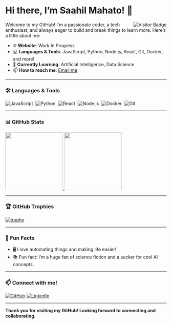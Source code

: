 # Hi there, I’m Saahil Mahato! 👋

<img align="right" src="https://visitor-badge.glitch.me/badge?page_id=SaahilMahato.visitor-badge" alt="Visitor Badge">

Welcome to my GitHub! I'm a passionate coder, a tech enthusiast, and always eager to build and break things to learn more. Here’s a little about me:

- 🌐 **Website**: Work In Progress
- 💻 **Languages & Tools**: JavaScript, Python, Node.js, React, Git, Docker, and more!
- 🌱 **Currently Learning**: Artificial Intelligence, Data Science
- 📫 **How to reach me**: [Email me](mailto:mahatosaahil4@gmail.com)

---

### 🛠️ Languages & Tools

![JavaScript](https://img.shields.io/badge/-JavaScript-05122A?style=flat&logo=javascript)&nbsp;
![Python](https://img.shields.io/badge/-Python-05122A?style=flat&logo=python)&nbsp;
![React](https://img.shields.io/badge/-React-05122A?style=flat&logo=react)&nbsp;
![Node.js](https://img.shields.io/badge/-Node.js-05122A?style=flat&logo=node.js)&nbsp;
![Docker](https://img.shields.io/badge/-Docker-05122A?style=flat&logo=docker)&nbsp;
![Git](https://img.shields.io/badge/-Git-05122A?style=flat&logo=git)&nbsp;

---

### 📊 GitHub Stats

<a href="https://github.com/SaahilMahato">
  <img height="180em" src="https://github-readme-stats.vercel.app/api?username=codesaahil&show_icons=true&hide_border=true&theme=react&count_private=true&include_all_commits=true" />
  <img height="180em" src="https://github-readme-stats.vercel.app/api/top-langs/?username=codesaahil&layout=compact&langs_count=8&theme=react" />
</a>

---

### 🏆 GitHub Trophies

[![trophy](https://github-profile-trophy.vercel.app/?username=SaahilMahato&theme=algolia&column=4)](https://github.com/ryo-ma/github-profile-trophy)

---

### 🧩 Fun Facts

- 🖥️ I love automating things and making life easier!
- 📚 Fun fact: I’m a huge fan of science fiction and a sucker for cool AI concepts.

---

### 📫 Connect with me!

[![GitHub](https://img.shields.io/badge/-GitHub-05122A?style=flat&logo=github)](https://github.com/codesaahil)
[![LinkedIn](https://img.shields.io/badge/-LinkedIn-05122A?style=flat&logo=linkedin)](https://www.linkedin.com/in/saahil-mahato-6810ba171/)

---

**Thank you for visiting my GitHub! Looking forward to connecting and collaborating.**
